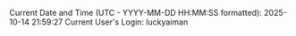 Current Date and Time (UTC - YYYY-MM-DD HH:MM:SS formatted): 2025-10-14 21:59:27
Current User's Login: luckyaiman
